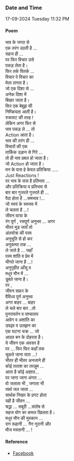 ### Date and Time

17-09-2024 Tuesday 11:32 PM

#### Poem

भाव के जगत से  <br />
एक तरंग उठती है ... <br />
सहज ही ... <br />
पर फिर विचार उसे  <br />
पकड़ लेता है।  <br />
फिर तर्क वितर्क ... <br />
विचार पे विचार का  <br />
मेला लगता है।  <br />
जो एक दिशा से ... <br />
अनेक दिशा में  <br />
बिखर जाता है।  <br />
फिर एक बेबूझ सी <br />
निष्क्रियता आती है।  <br />
रुकावट की तरह ! <br />
लेकिन अगर फिर से  <br />
भाव पकड़ ले ... तो  <br />
Action आता है।  <br />
भाव की तरंग ही ...  <br />
विचारों की एक  <br />
तार्किक उड़ान से गिरे ...  <br />
तो ही भाव प्रबल हो जाता है।  <br />
जो Action हो जाता है।  <br />
मन के पास हे केवल प्रतिक्रिया ..... <br />
Just Reactions ! <br />
पर भाव के पास है प्रतिभाव ...  <br />
और प्रतिक्रिया व प्रतिभाव से  <br />
बार बार गुजरते गुजरते ही ... <br />
पैदा होता है ...समभाव  !...  <br />
जो स्वयं के स्वभाव में  <br />
ले चलता है ...!  <br />
जीवन यात्रा के  <br />
रंग पूर्ण , रसपूर्ण अनुभव ... अगर  <br />
भीतर मूड जायँ तो  <br />
अंतर्यात्रा की परम  <br />
अनुभूति से हो कर  <br />
अनुकम्पा तक ...  <br />
ले जाते है ... जहाँ  <br />
परम शांति व प्रेम में  <br />
भीगते जाना है ...! <br />
अनुगृहीत आँसू व  <br />
मधुर मौन में ... <br />
डूबते जाना है।  <br />
पर , <br />
जीवन सफ़र के  <br />
वैविध्य पूर्ण अनुभव  <br />
अगर बाहर ... बाहर  <br />
ले चले बार बार ..तो <br />
पुनरावर्तन व पश्चाताप  <br />
आवेग व अशांति का  <br />
उपद्रव व उलझन का  <br />
एक घटना चक्र ... जो  <br />
आदत बन के दोहरता है।  <br />
ये जीवन एक अवसर है  <br />
पर ... फिर फिर कहाँ तक  <br />
चूकते जाना यारा ...! <br />
भीतर ही भीतर अनजाने ही  <br />
कोई तलाश का तरन्नुम ... <br />
आता है कोई अज्ञात... <br />
पर जागा जागा अंगार ... <br />
वो जलाता भी , जगाता भी  <br />
व्यर्थ जल जाता ... <br />
सार्थक निखर के प्रगट होता  <br />
यही है जीवन ... <br />
श्रद्धा ... सबूरी ...संतोष से  <br />
सहज योग का कमल खिलता है।  <br />
मधुर मौन की मुस्कान ... <br />
राग रूहानी ... नैन नूरानी और  <br />
मौज मस्तानी ... !

#### Reference

* [Facebook](https://www.facebook.com/share/v/stPpt651hyDiLEw3/)
